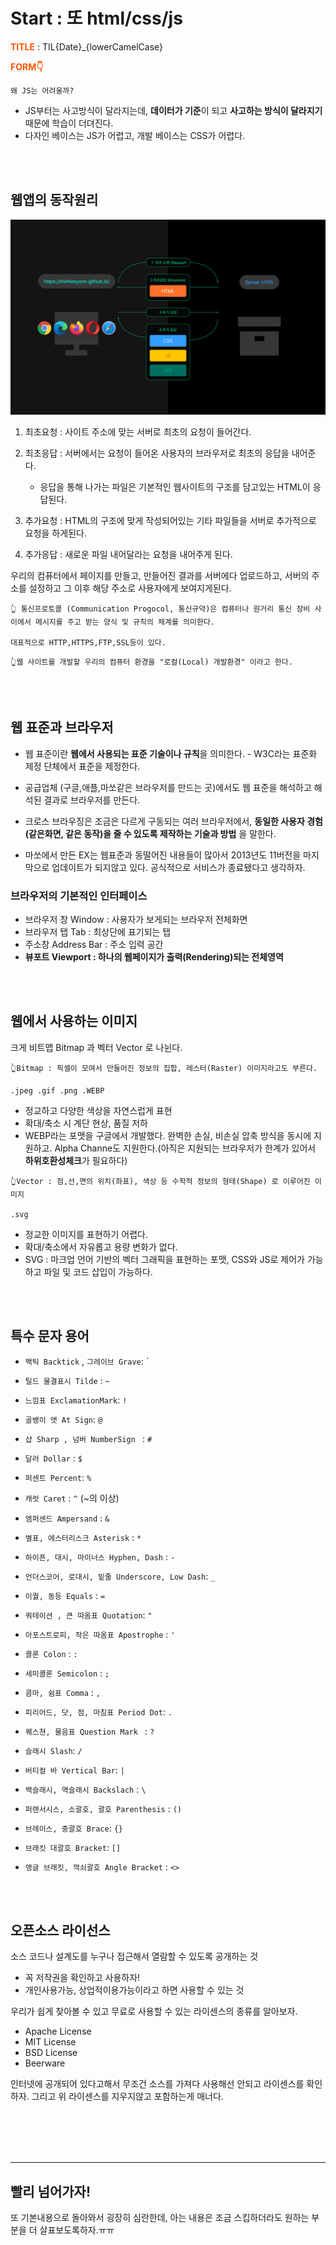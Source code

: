 # Start : 또 html/css/js

**<span style="color:#ff5600">TITLE</span>** : TIL{Date}\_{lowerCamelCase}

**<span style="color:#ff5600">FORM👇</span>**

```
왜 JS는 어려울까?
```

- JS부터는 사고방식이 달라지는데, **데이터가 기준**이 되고 **사고하는 방식이 달라지기** 때문에 학습이 더뎌진다.
- 다자인 베이스는 JS가 어렵고, 개발 베이스는 CSS가 어렵다.

<br>
<br>

## 웹앱의 동작원리

![ex_image:직접만듬](./image/Class01.jpg)

1.  최초요청 : 사이트 주소에 맞는 서버로 최초의 요청이 들어간다.

2.  최초응답 : 서버에서는 요청이 들어온 사용자의 브라우저로 최초의 응답을 내어준다.

    - 응답을 통해 나가는 파일은 기본적인 웹사이트의 구조를 담고있는 HTML이 응답된다.

3.  추가요청 : HTML의 구조에 맞게 작성되어있는 기타 파일들을 서버로 추가적으로 요청을 하게된다.

4.  추가응답 : 새로운 파일 내어달라는 요청을 내어주게 된다.

우리의 컴퓨터에서 페이지를 만들고, 만들어진 결과를 서버에다 업로드하고, 서버의 주소를 설정하고 그 이후 해당 주소로 사용자에게 보여지게된다.

```
👆 통신프로토콜 (Communication Progocol, 통신규약)은 컴퓨터나 원거리 통신 장비 사이에서 메시지를 주고 받는 양식 및 규칙의 체계를 의미한다.

대표적으로 HTTP,HTTPS,FTP,SSL등이 있다.

```

```
👆웹 사이트를 개발할 우리의 컴퓨터 환경을 "로컬(Local) 개발환경" 이라고 한다.
```

<br>
<br>

## 웹 표준과 브라우저

- 웹 표준이란 **웹에서 사용되는 표준 기술이나 규칙**을 의미한다. - W3C라는 표준화 제정 단체에서 표준을 제정한다.

- 공급업체 (구글,애플,마쏘같은 브라우저를 만드는 곳)에서도 웹 표준을 해석하고 해석된 결과로 브라우저를 만든다.

- 크로스 브라우징은 조금은 다르게 구동되는 여러 브라우저에서, **동일한 사용자 경험(같은화면, 같은 동작)을 줄 수 있도록 제작하는 기술과 방법** 을 말한다.

- 마쏘에서 만든 EX는 웹표준과 동떨어진 내용들이 많아서 2013년도 11버전을 마지막으로 업데이트가 되지않고 있다. 공식적으로 서비스가 종료됐다고 생각하자.

### 브라우저의 기본적인 인터페이스

- 브라우저 창 Window : 사용자가 보게되는 브라우저 전체화면
- 브라우저 탭 Tab : 최상단에 표기되는 탭
- 주소창 Address Bar : 주소 입력 공간
- **뷰포트 Viewport : 하나의 웹페이지가 출력(Rendering)되는 전체영역**

<br>
<br>

## 웹에서 사용하는 이미지

크게 비트맵 Bitmap 과 벡터 Vector 로 나뉜다.

```
👆Bitmap : 픽셀이 모여서 만들어진 정보의 집합, 레스터(Raster) 이미지라고도 부른다.

.jpeg .gif .png .WEBP
```

- 정교하고 다양한 색상을 자연스럽게 표현
- 확대/축소 시 계단 현상, 품질 저하
- WEBP라는 포맷을 구글에서 개발했다. 완벽한 손실, 비손실 압축 방식을 동시에 지원하고. Alpha Channe도 지원한다.(아직은 지원되는 브라우저가 한계가 있어서 **하위호환성체크**가 필요하다)

```
👆Vector : 점,선,면의 위치(좌표), 색상 등 수학적 정보의 형태(Shape) 로 이루어진 이미지

.svg
```

- 정교한 이미지를 표현하기 어렵다.
- 확대/축소에서 자유롭고 용량 변화가 없다.
- SVG : 마크업 언어 기반의 벡터 그래픽을 표현하는 포맷, CSS와 JS로 제어가 가능하고 파일 및 코드 삽입이 가능하다.

<br>
<br>

## 특수 문자 용어

- `백틱 Backtick` , `그레이브 Grave`: `
- `틸드 물결표시 Tilde` : `~`
- `느낌표 ExclamationMark`: `!`
- `골뱅이 앳 At Sign`: `@`
- `샵 Sharp , 넘버 NumberSign ` : `#`
- `달러 Dollar` : `$`
- `퍼센트 Percent`: `%`
- `캐럿 Caret` : `^` (~의 이상)
- `엠퍼센드 Ampersand` : `&`
- `별표, 에스터리스크 Asterisk` : `*`
- `하이픈, 대시, 마이너스 Hyphen, Dash` : `-`
- `언더스코어, 로대시, 밑줄 Underscore, Low Dash`: `_`
- `이퀄, 동등 Equals` : `=`
- `쿼테이션 , 큰 따옴표 Quotation`: `"`
- `아포스트로피, 작은 따옴표 Apostrophe` : `'`
- `콜론 Colon` : `:`
- `세미콜론 Semicolon` : `;`
- `콤마, 쉼표 Comma` : `,`
- `피리어드, 닷, 점, 마침표 Period Dot`: `.`
- `퀘스쳔, 물음표 Question Mark ` : `?`
- `슬래시 Slash`: `/`
- `버티컬 바 Vertical Bar`: `|`
- `백슬래시, 역슬래시 Backslach` : `\`
- `퍼렌서시스, 소괄호, 괄호 Parenthesis` : `()`
- `브레이스, 중괄호 Brace`: `{}`
- `브래킷 대괄호 Bracket`: `[]`
- `앵글 브래킷, 꺽쇠괄호 Angle Bracket` : `<>`

  <br>
  <br>

## 오픈소스 라이선스

소스 코드나 설계도를 누구나 접근해서 열람할 수 있도록 공개하는 것

- 꼭 저작권을 확인하고 사용하자!
- 개인사용가능, 상업적이용가능이라고 하면 사용할 수 있는 것

우리가 쉽게 찾아볼 수 있고 무료로 사용할 수 있는 라이센스의 종류를 알아보자.

- Apache License
- MIT License
- BSD License
- Beerware

인터넷에 공개되어 있다고해서 무조건 소스를 가져다 사용해선 안되고 라이센스를 확인하자. 그리고 위 라이센스를 지우지않고 포함하는게 매너다.

<br>
<br>
<br>
<br>

---

## 빨리 넘어가자!

또 기본내용으로 돌아와서 굉장히 심란한데, 아는 내용은 조금 스킵하더라도 원하는 부분을 더 살표보도록하자.ㅠㅠ
